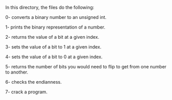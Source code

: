 In this directory, the files do the following:

0- converts a binary number to an unsigned int.

1- prints the binary representation of a number.

2- returns the value of a bit at a given index.

3- sets the value of a bit to 1 at a given index.

4- sets the value of a bit to 0 at a given index.

5- returns the number of bits you would need to flip to get from one number to another.

6- checks the endianness.

7- crack a program.
